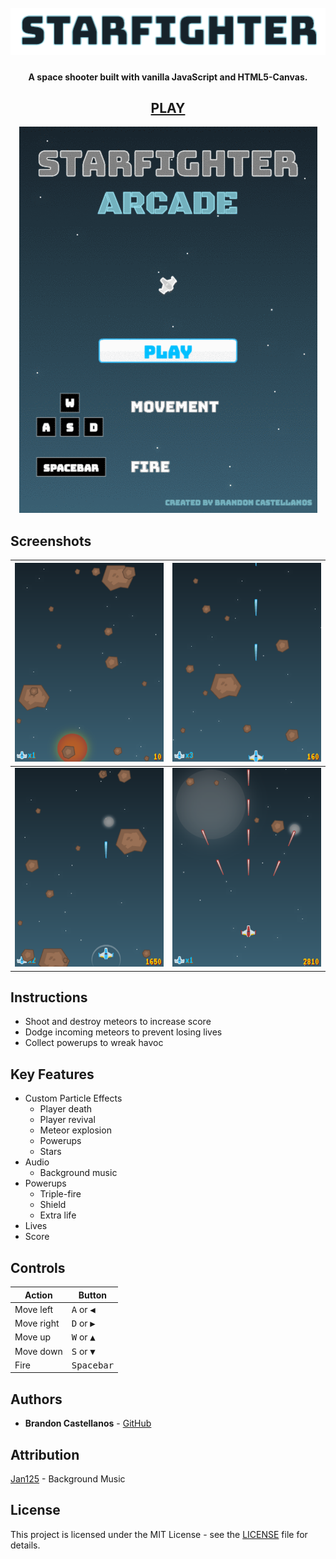 <h1 align="center">
  <br>
  <span>
    <img src="images/media/title.png">
  </span>
</h1>

<h4 align="center">A space shooter built with vanilla JavaScript and HTML5-Canvas.</h4>

<h2 align="center">
	<a href="https://bcastell.github.io/starfighter">PLAY</a>
</h2>

<p align="center">
  <img src="images/media/demo.gif">
</p>

## Screenshots
| ![Screen 1](images/media/death.png) | ![Screen 2](images/media/fire.png)   |
| ------------------------------------|------------------------------------- |
| ![Screen 3](images/media/shield.png)| ![Screen 4](images/media/triple.png) |

## Instructions
- Shoot and destroy meteors to increase score
- Dodge incoming meteors to prevent losing lives
- Collect powerups to wreak havoc

## Key Features
* Custom Particle Effects
  - Player death
  - Player revival
  - Meteor explosion
  - Powerups
  - Stars
* Audio
  - Background music
* Powerups
  - Triple-fire
  - Shield
  - Extra life
* Lives
* Score

## Controls

| Action     | Button                       |
|------------|------------------------------|
| Move left  | <kbd>A</kbd> or <kbd>◀︎</kbd> |
| Move right | <kbd>D</kbd> or <kbd>▶︎</kbd> |
| Move up    | <kbd>W</kbd> or <kbd>▲</kbd> |
| Move down  | <kbd>S</kbd> or <kbd>▼</kbd> |
| Fire       | <kbd>Spacebar</kbd>          |

## Authors
* **Brandon Castellanos** - [GitHub](https://github.com/bcastell)

## Attribution
[Jan125](https://opengameart.org/users/jan125) - Background Music

## License
This project is licensed under the MIT License - see the [LICENSE](LICENSE) file for details.
